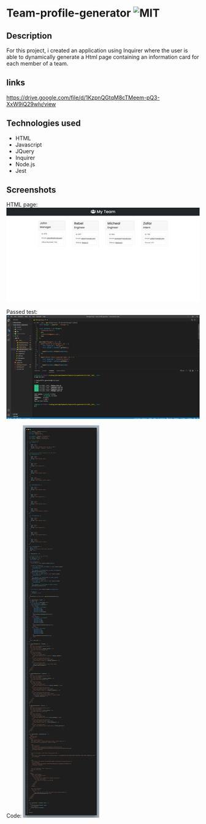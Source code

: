 # Team-profile-generator ![MIT](https://img.shields.io/static/v1?label=MIT&message=License&color=orange)

## Description

For this project, i created an application using Inquirer where the user is able to dynamically generate a Html page containing an information card for each member of a team.

## links
https://drive.google.com/file/d/1KzpnQGtqM8cTMeem-pQ3-XxW9iQ29wIv/view

## Technologies used

- HTML
- Javascript
- JQuery
- Inquirer
- Node.js
- Jest

## Screenshots

HTML page:
![generated_html.jpg](./src/images/generated_html.jpg)

Passed test:
![passed_test.png](./src/images/passed_tests.png)

Code:
![code.png](./src/images/code.png)

